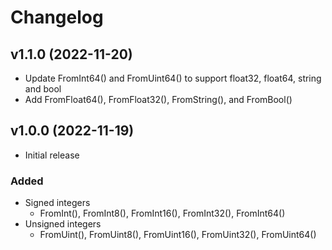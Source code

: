 # Changelog

## v1.1.0 (2022-11-20)
- Update FromInt64() and FromUint64() to support float32, float64, string and bool
- Add FromFloat64(), FromFloat32(), FromString(), and FromBool()

## v1.0.0 (2022-11-19)
- Initial release  
###  Added
- Signed integers
  - FromInt(), FromInt8(), FromInt16(), FromInt32(), FromInt64() 
- Unsigned integers
  - FromUint(), FromUint8(), FromUint16(), FromUint32(), FromUint64() 
